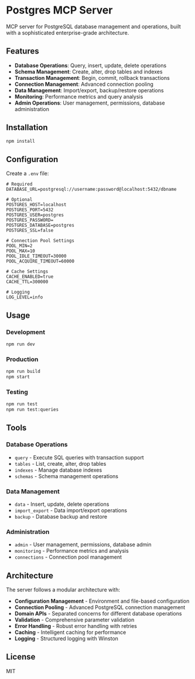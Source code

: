 # Postgres MCP Server

MCP server for PostgreSQL database management and operations, built with a sophisticated enterprise-grade architecture.

## Features

- **Database Operations**: Query, insert, update, delete operations
- **Schema Management**: Create, alter, drop tables and indexes
- **Transaction Management**: Begin, commit, rollback transactions
- **Connection Management**: Advanced connection pooling
- **Data Management**: Import/export, backup/restore operations
- **Monitoring**: Performance metrics and query analysis
- **Admin Operations**: User management, permissions, database administration

## Installation

```bash
npm install
```

## Configuration

Create a `.env` file:

```env
# Required
DATABASE_URL=postgresql://username:password@localhost:5432/dbname

# Optional
POSTGRES_HOST=localhost
POSTGRES_PORT=5432
POSTGRES_USER=postgres
POSTGRES_PASSWORD=
POSTGRES_DATABASE=postgres
POSTGRES_SSL=false

# Connection Pool Settings
POOL_MIN=2
POOL_MAX=10
POOL_IDLE_TIMEOUT=30000
POOL_ACQUIRE_TIMEOUT=60000

# Cache Settings
CACHE_ENABLED=true
CACHE_TTL=300000

# Logging
LOG_LEVEL=info
```

## Usage

### Development
```bash
npm run dev
```

### Production
```bash
npm run build
npm start
```

### Testing
```bash
npm run test
npm run test:queries
```

## Tools

### Database Operations
- `query` - Execute SQL queries with transaction support
- `tables` - List, create, alter, drop tables
- `indexes` - Manage database indexes
- `schemas` - Schema management operations

### Data Management
- `data` - Insert, update, delete operations
- `import_export` - Data import/export operations
- `backup` - Database backup and restore

### Administration
- `admin` - User management, permissions, database admin
- `monitoring` - Performance metrics and analysis
- `connections` - Connection pool management

## Architecture

The server follows a modular architecture with:

- **Configuration Management** - Environment and file-based configuration
- **Connection Pooling** - Advanced PostgreSQL connection management
- **Domain APIs** - Separated concerns for different database operations
- **Validation** - Comprehensive parameter validation
- **Error Handling** - Robust error handling with retries
- **Caching** - Intelligent caching for performance
- **Logging** - Structured logging with Winston

## License

MIT